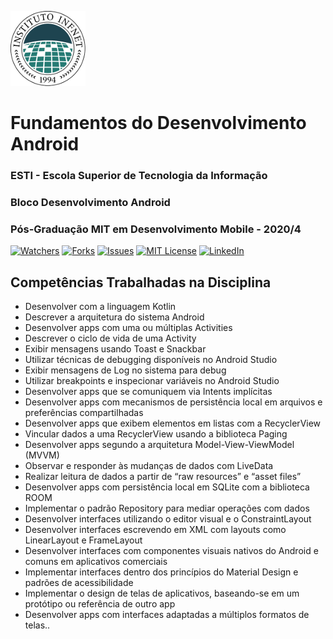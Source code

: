 ![Logo do Infnet](imagens/logo.png)
# Fundamentos do Desenvolvimento Android
### ESTI - Escola Superior de Tecnologia da Informação
### Bloco Desenvolvimento Android
### Pós-Graduação MIT em Desenvolvimento Mobile - 2020/4

[![Watchers][watchers-shield]][watchers-url]
[![Forks][forks-shield]][forks-url]
[![Issues][issues-shield]][issues-url]
[![MIT License][license-shield]][license-url]
[![LinkedIn][linkedin-shield]][linkedin-url]

## Competências Trabalhadas na Disciplina
* Desenvolver com a linguagem Kotlin
* Descrever a arquitetura do sistema Android
* Desenvolver apps com uma ou múltiplas Activities
* Descrever o ciclo de vida de uma Activity
* Exibir mensagens usando Toast e Snackbar
* Utilizar técnicas de debugging disponíveis no Android Studio
* Exibir mensagens de Log no sistema para debug
* Utilizar breakpoints e inspecionar variáveis no Android Studio
* Desenvolver apps que se comuniquem via Intents implícitas
* Desenvolver apps com mecanismos de persistência local em arquivos e preferências compartilhadas
* Desenvolver apps que exibem elementos em listas com a RecyclerView
* Vincular dados a uma RecyclerView usando a biblioteca Paging
* Desenvolver apps segundo a arquitetura Model-View-ViewModel (MVVM)
* Observar e responder às mudanças de dados com LiveData
* Realizar leitura de dados a partir de “raw resources” e “asset files”
* Desenvolver apps com persistência local em SQLite com a biblioteca ROOM
* Implementar o padrão Repository para mediar operações com dados
* Desenvolver interfaces utilizando o editor visual e o ConstraintLayout
* Desenvolver interfaces escrevendo em XML com layouts como LinearLayout e FrameLayout
* Desenvolver interfaces com componentes visuais nativos do Android e comuns em aplicativos comerciais
* Implementar interfaces dentro dos princípios do Material Design e padrões de acessibilidade
* Implementar o design de telas de aplicativos, baseando-se em um protótipo ou referência de outro app
* Desenvolver apps com interfaces adaptadas a múltiplos formatos de telas..

[forks-shield]: https://img.shields.io/github/forks/armeniocardoso/PGPMOB01C2-5N-P1
[forks-url]: https://github.com/armeniocardoso/PGPMOB01C2-5N-P1/forks

[watchers-shield]: https://img.shields.io/github/watchers/armeniocardoso/PGPMOB01C2-5N-P1
[watchers-url]: https://github.com/armeniocardoso/PGPMOB01C2-5N-P1/watchers

[issues-shield]: https://img.shields.io/github/issues/armeniocardoso/PGPMOB01C2-5N-P1
[issues-url]: https://github.com/armeniocardoso/PGPMOB01C2-5N-P1/issues

[license-shield]: https://img.shields.io/github/license/armeniocardoso/PGPMOB01C2-5N-P1
[license-url]: https://github.com/armeniocardoso/PGPMOB01C2-5N-P1/blob/master/LICENSE.txt

[linkedin-shield]: https://img.shields.io/badge/-LinkedIn-black.svg?style=flat-square&logo=linkedin&colorB=555
[linkedin-url]: https://linkedin.com/in/armeniocardoso
